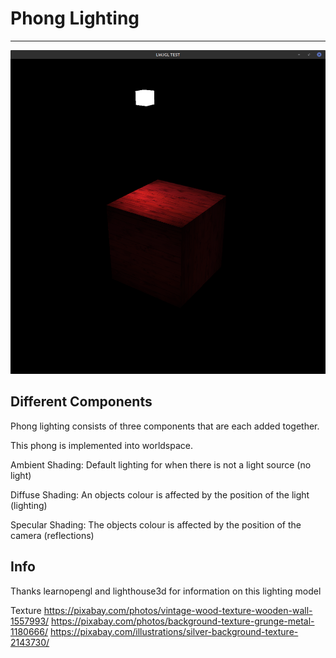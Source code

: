 # Phong Lighting
___

<img src="screen.png">

## Different Components
Phong lighting consists of three components that are each added together.

This phong is implemented into worldspace.

Ambient Shading: Default lighting for when there is not a light source (no light)

Diffuse Shading: An objects colour is affected by the position of the light (lighting)

Specular Shading: The objects colour is affected by the position of the camera (reflections)

## Info

Thanks learnopengl and lighthouse3d for information on this lighting model

Texture https://pixabay.com/photos/vintage-wood-texture-wooden-wall-1557993/
https://pixabay.com/photos/background-texture-grunge-metal-1180666/
https://pixabay.com/illustrations/silver-background-texture-2143730/